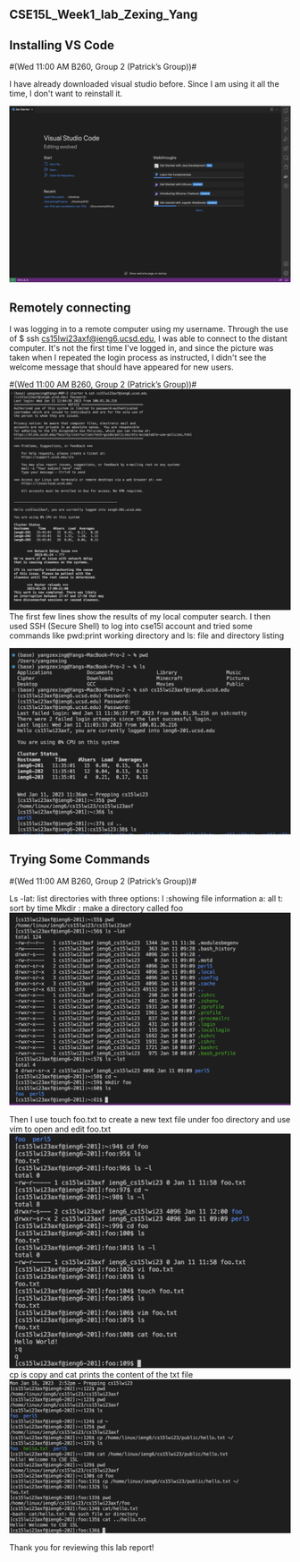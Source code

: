 ## CSE15L_Week1_lab_Zexing_Yang

## Installing VS Code
#(Wed 11:00 AM B260, Group 2 (Patrick’s Group))#

I have already downloaded visual studio before. Since I am using it all the time, I don't want to reinstall it.

![Image](vscode.png)







## Remotely connecting
I was logging in to a remote computer using my username. Through the use of $ ssh cs15lwi23axf@ieng6.ucsd.edu, I was able to connect to the distant computer. It's not the first time I've logged in, and since the picture was taken when I repeated the login process as instructed, I didn't see the welcome message that should have appeared for new users.








#(Wed 11:00 AM B260, Group 2 (Patrick’s Group))#
![Image](regrade_login.png)
The first few lines show the results of my local computer search. I then used SSH (Secure Shell) to log into cse15l account and tried some commands like pwd:print working directory and ls: file and directory listing

![Image](login.png)




## Trying Some Commands
#(Wed 11:00 AM B260, Group 2 (Patrick’s Group))#

Ls -lat: list directories with three options: l :showing file information    a: all   t: sort by time
Mkdir : make a directory called foo
![Image](command1.png)


Then I use touch foo.txt to create a new text file under foo directory and use vim to open and edit foo.txt 
![Image](command2.png)
cp is copy and cat prints the content of the txt file
![Image](command3.png)

Thank you for reviewing this lab report!
